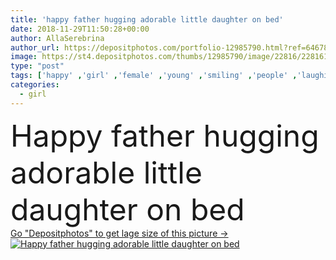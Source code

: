 ```yaml
---
title: 'happy father hugging adorable little daughter on bed'
date: 2018-11-29T11:50:28+00:00
author: AllaSerebrina
author_url: https://depositphotos.com/portfolio-12985790.html?ref=64678756
image: https://st4.depositphotos.com/thumbs/12985790/image/22816/228161228/api_thumb_450.jpg?forcejpeg=true
type: "post"
tags: ['happy' ,'girl' ,'female' ,'young' ,'smiling' ,'people' ,'laughing' ,'cheerful' ,'cute' ,'caucasian' ,'child' ,'little' ,'family' ,'male' ,'man' ,'bed' ,'childhood' ,'kid' ,'adorable' ,'lying' ,'home' ,'playing' ,'together' ,'togetherness' ,'indoors' ,'daughter' ,'handsome' ,'bedroom' ,'parenting' ,'parent' ,'hugging' ,'candid' ,'father' ,'relationship' ,'bonding' ,'parenthood' ,'Domestic Life' ,'spend time' ,'having fun' ]
categories: 
  - girl
---
```

<div aling="center">
            <font size="60"> Happy father hugging adorable little daughter on bed</font>   
</div>
<div>
    <a href='https://st4.depositphotos.com/thumbs/12985790/image/22816/228161228/api_thumb_450.jpg?forcejpeg=true?ref=64678756' target=_blank > Go "Depositphotos" to get lage size of this picture ->
        <img href='https://st4.depositphotos.com/thumbs/12985790/image/22816/228161228/api_thumb_450.jpg?forcejpeg=true?ref=64678756' src='https://st4.depositphotos.com/12985790/22816/i/950/depositphotos_228161228-stock-photo-happy-father-hugging-adorable-little.jpg?forcejpeg=true' alt='Happy father hugging adorable little daughter on bed' >
    </a>
</div>
